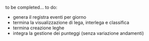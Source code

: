 to be completed...
to do:
- genera il registra eventi per giorno
- termina la visualizzazione di lega, interlega e classifica
- termina creazione leghe
- integra la gestione dei punteggi (senza variazione andamenti)
